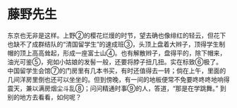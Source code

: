 # 藤野先生
东京也无非是这样。上野②的樱花烂熳的时节，望去确也像绯红的轻云，但花下也缺不了成群结队的“清国留学生”的速成班③，头顶上盘着大辫子，顶得学生制帽的顶上高高耸起，形成一座富士山④。也有解散辫子，盘得平的，除下帽来，油光可鉴⑤，宛如小姑娘的发髻一般，还要将脖子扭几扭。实在标致⑥极了。
中国留学生会馆⑦的门房里有几本书买，有时还值得去一转；倘在上午，里面的几间洋房里倒也还可以坐坐的。但到傍晚，有一间的地板便常不免要咚咚咚地响得震天，兼以满房烟尘斗乱⑧；问问精通时事⑨的人，答道，“那是在学跳舞。”
到别的地方去看看，如何呢？